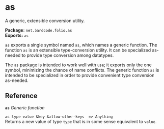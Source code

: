# as

A generic, extensible conversion utility.

**Package:** `net.bardcode.folio.as`<br>
**Exports:** `as`

`as` exports a single symbol named `as`, which names a generic function. The function `as` is an extensible type-conversion utility. It can be specialized as-needed to provide type conversion among datatypes.

The `as` package is intended to work well with `use`; it exports only the one symbol, minimizing the chance of name conflicts. The generic function `as` is intended to be specialized in order to provide convenient type conversion as-needed.

## Reference

**`as`** *Generic function* 

`as type value &key &allow-other-keys  => Anything`<br>
Returns a new value of type `type` that is in some sense equivalent
to `value`. 
